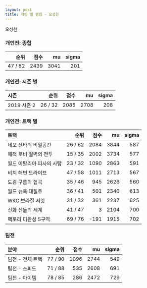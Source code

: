```yaml
---
layout: post
title: 개인 별 랭킹 - 오성현
---
```


오성현

### 개인전: 종합

| 순위 | 점수 | mu | sigma |
|---:|---:|---:|---:|
| 47 / 82 | 2439 | 3041 | 201 |

### 개인전: 시즌 별

| 시즌 | 순위 | 점수 | mu | sigma |
|:---|---:|---:|---:|---:|
| 2019 시즌 2 | 26 / 32 | 2085 | 2708 | 208 |

### 개인전: 트랙 별

| 트랙 | 순위 | 점수 | mu | sigma |
|:---|---:|---:|---:|---:|
| 네모 산타의 비밀공간 | 26 / 62 | 2084 | 3844 | 587 |
| 해적 로비 절벽의 전투 | 15 / 35 | 2002 | 3734 | 577 |
| 월드 이탈리아 피사의 사탑 | 23 / 32 | 1090 | 2863 | 591 |
| 비치 해변 드라이브 | 47 / 58 | 1011 | 2713 | 567 |
| 도검 구름의 협곡 | 35 / 46 | 945 | 2626 | 560 |
| 월드 뉴욕 대질주 | 36 / 41 | 501 | 2340 | 613 |
| WKC 브라질 서킷 | 31 / 32 | 361 | 2237 | 625 |
| 신화 신들의 세계 | 41 / 47 | 3 | 2104 | 700 |
| 팩토리 미완성 5구역 | 69 / 76 | -191 | 1915 | 702 |

### 팀전

| 분야 | 순위 | 점수 | mu | sigma |
|:---|---:|---:|---:|---:|
| 팀전 - 전체 트랙 | 77 / 90 | 1096 | 2744 | 549 |
| 팀전 - 스피드 | 71 / 88 | 535 | 2608 | 691 |
| 팀전 - 아이템 | 78 / 85 | 286 | 2472 | 729 |
